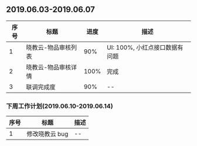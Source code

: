 
## 2019.06.03-2019.06.07

序号 | 标题 | 进度 | 描述
--- | ---  | --- | --- 
1   | 晓教云-物品审核列表 | 90% | UI: 100%, 小红点接口数据有问题
2   | 晓教云-物品审核详情 | 100% | 完成
3   | 联调完成度 | 90% | --

### 下周工作计划(2019.06.10-2019.06.14)
序号 | 标题 | 描述
--- | ---  | --- 
1   |  修改晓教云 bug | --
